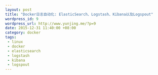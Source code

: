 ```yaml
--- 
layout: post
title: "Docker日志自动化: ElasticSearch、Logstash、Kibana以及Logspout"
wordpress_id: 9
wordpress_url: http://www.yunjing.me/?p=9
date: 2015-12-31 11:40:00 +08:00
category: docker
tags: 
 - linux
 - docker
 - elasticsearch
 - logstash
 - kibana
 - logspout
---
```



